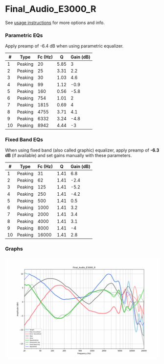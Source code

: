 # Final_Audio_E3000_R
See [usage instructions](https://github.com/jaakkopasanen/AutoEq#usage) for more options and info.

### Parametric EQs
Apply preamp of -6.4 dB when using parametric equalizer.

|   # | Type    |   Fc (Hz) |    Q |   Gain (dB) |
|-----|---------|-----------|------|-------------|
|   1 | Peaking |        20 | 5.85 |         3   |
|   2 | Peaking |        25 | 3.31 |         2.2 |
|   3 | Peaking |        30 | 1.03 |         4.6 |
|   4 | Peaking |        99 | 1.12 |        -0.9 |
|   5 | Peaking |       160 | 0.56 |        -5.8 |
|   6 | Peaking |       754 | 1.01 |         2   |
|   7 | Peaking |      1815 | 0.69 |         4   |
|   8 | Peaking |      4755 | 3.71 |         4.1 |
|   9 | Peaking |      6332 | 3.24 |        -4.8 |
|  10 | Peaking |      8942 | 4.44 |        -3   |

### Fixed Band EQs
When using fixed band (also called graphic) equalizer, apply preamp of **-6.3 dB** (if available) and set gains manually with these parameters.

|   # | Type    |   Fc (Hz) |    Q |   Gain (dB) |
|-----|---------|-----------|------|-------------|
|   1 | Peaking |        31 | 1.41 |         6.8 |
|   2 | Peaking |        62 | 1.41 |        -2.4 |
|   3 | Peaking |       125 | 1.41 |        -5.2 |
|   4 | Peaking |       250 | 1.41 |        -4.2 |
|   5 | Peaking |       500 | 1.41 |         0.5 |
|   6 | Peaking |      1000 | 1.41 |         3.2 |
|   7 | Peaking |      2000 | 1.41 |         3.4 |
|   8 | Peaking |      4000 | 1.41 |         3.1 |
|   9 | Peaking |      8000 | 1.41 |        -4   |
|  10 | Peaking |     16000 | 1.41 |         2.8 |

### Graphs
![](./Final_Audio_E3000_R.png)
